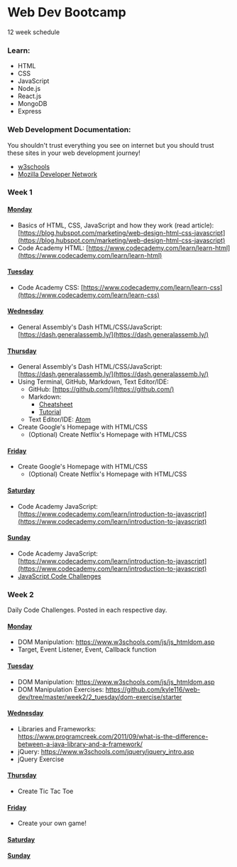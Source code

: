 # Web Dev Bootcamp

12 week schedule

### Learn:
* HTML
* CSS
* JavaScript
* Node.js
* React.js
* MongoDB
* Express

### Web Development Documentation:
You shouldn't trust everything you see on internet but you should trust these sites in your web development journey!

* [w3schools](https://www.w3schools.com/)
* [Mozilla Developer Network](https://developer.mozilla.org/en-US/)

### Week 1
#### [Monday](https://github.com/kyle116/web-dev/tree/master/week1/1_monday)
* Basics of HTML, CSS, JavaScript and how they work (read article): [https://blog.hubspot.com/marketing/web-design-html-css-javascript](https://blog.hubspot.com/marketing/web-design-html-css-javascript)
* Code Academy HTML: [https://www.codecademy.com/learn/learn-html](https://www.codecademy.com/learn/learn-html)

#### [Tuesday](https://github.com/kyle116/web-dev/tree/master/week1/2_tuesday)
* Code Academy CSS: [https://www.codecademy.com/learn/learn-css](https://www.codecademy.com/learn/learn-css)

#### [Wednesday](https://github.com/kyle116/web-dev/tree/master/week1/3_wenesday)
* General Assembly's Dash HTML/CSS/JavaScript: [https://dash.generalassemb.ly/](https://dash.generalassemb.ly/)

#### [Thursday](https://github.com/kyle116/web-dev/tree/master/week1/4_thursday)
* General Assembly's Dash HTML/CSS/JavaScript: [https://dash.generalassemb.ly/](https://dash.generalassemb.ly/)
* Using Terminal, GitHub, Markdown, Text Editor/IDE:
	* GitHub: [https://github.com/](https://github.com/)
	* Markdown:
		* [Cheatsheet](https://github.com/adam-p/markdown-here/wiki/Markdown-Cheatsheet)
		* [Tutorial](https://www.markdowntutorial.com/)
	* Text Editor/IDE: [Atom](https://atom.io/)
* Create Google's Homepage with HTML/CSS
	* (Optional) Create Netflix's Homepage with HTML/CSS

#### [Friday](https://github.com/kyle116/web-dev/tree/master/week1/5_friday)
* Create Google's Homepage with HTML/CSS
	* (Optional) Create Netflix's Homepage with HTML/CSS

#### [Saturday](https://github.com/kyle116/web-dev/tree/master/week1/6_saturday)
* Code Academy JavaScript: [https://www.codecademy.com/learn/introduction-to-javascript](https://www.codecademy.com/learn/introduction-to-javascript)

#### [Sunday](https://github.com/kyle116/web-dev/tree/master/week1/7_sunday)
* Code Academy JavaScript: [https://www.codecademy.com/learn/introduction-to-javascript](https://www.codecademy.com/learn/introduction-to-javascript)
* [JavaScript Code Challenges](https://github.com/kyle116/web-dev/tree/master/week1/7_sunday#challenges)


### Week 2
Daily Code Challenges. Posted in each respective day.

#### [Monday](https://github.com/kyle116/web-dev/tree/master/week2/1_monday)
* DOM Manipulation: https://www.w3schools.com/js/js_htmldom.asp
* Target, Event Listener, Event, Callback function

#### [Tuesday](https://github.com/kyle116/web-dev/tree/master/week2/2_tuesday)
* DOM Manipulation: https://www.w3schools.com/js/js_htmldom.asp
* DOM Manipulation Exercises: https://github.com/kyle116/web-dev/tree/master/week2/2_tuesday/dom-exercise/starter

#### [Wednesday](https://github.com/kyle116/web-dev/tree/master/week2/3_wenesday)
* Libraries and Frameworks: https://www.programcreek.com/2011/09/what-is-the-difference-between-a-java-library-and-a-framework/
* jQuery: https://www.w3schools.com/jquery/jquery_intro.asp
* jQuery Exercise

#### [Thursday](https://github.com/kyle116/web-dev/tree/master/week2/4_thursday)
* Create Tic Tac Toe

#### [Friday](https://github.com/kyle116/web-dev/tree/master/week2/5_friday)
* Create your own game!

#### [Saturday](https://github.com/kyle116/web-dev/tree/master/week2/6_saturday)

#### [Sunday](https://github.com/kyle116/web-dev/tree/master/week2/7_sunday)
